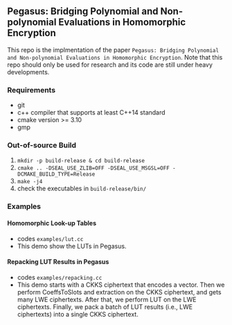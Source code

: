 ## Pegasus: Bridging Polynomial and Non-polynomial Evaluations in Homomorphic Encryption

This repo is the implmentation of the paper `Pegasus: Bridging Polynomial and Non-polynomial Evaluations in Homomorphic Encryption`.
Note that this repo should only be used for research and its code are still under heavy developments.

### Requirements
- git 
- c++ compiler that supports at least C++14 standard
- cmake version >= 3.10
- gmp

### Out-of-source Build
1. `mkdir -p build-release & cd build-release`
2. `cmake .. -DSEAL_USE_ZLIB=OFF -DSEAL_USE_MSGSL=OFF -DCMAKE_BUILD_TYPE=Release`
3. `make -j4`
4. check the executables in `build-release/bin/`

### Examples

#### Homomorphic Look-up Tables
* codes `examples/lut.cc`
* This demo show the LUTs in Pegasus.

#### Repacking LUT Results in Pegasus
* codes `examples/repacking.cc`
* This demo starts with a CKKS ciphertext that encodes a vector. 
  Then we perform CoeffsToSlots and extraction on the CKKS ciphertext, and gets many LWE ciphertexts.
  After that, we perform LUT on the LWE ciphertexts. 
  Finally, we pack a batch of LUT results (i.e., LWE ciphertexts) into a single CKKS ciphertext.
